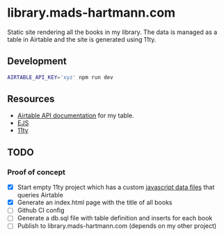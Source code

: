 # library.mads-hartmann.com

Static site rendering all the books in my library. The data is managed as a table in Airtable and the site is generated using 11ty.

## Development

```sh
AIRTABLE_API_KEY='xyz' npm run dev
```

## Resources

- [Airtable API documentation](https://airtable.com/appeOdEdMRckpgiN0/api/docs#curl/introduction) for my table.
- [EJS](https://ejs.co/#docs)
- [11ty](https://www.11ty.dev)

## TODO

### Proof of concept

- [x] Start empty 11ty project which has a custom [javascript data files](https://www.11ty.dev/docs/data-js/) that queries Airtable
- [x] Generate an index.html page with the title of all books
- [ ] Github CI config
- [ ] Generate a db.sql file with table definition and inserts for each book
- [ ] Publish to library.mads-hartmann.com (depends on my other project)
